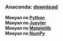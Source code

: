 ### Anaconda: [download](https://www.anaconda.com/download/) 
**Мануал по [Python](http://pythontutor.ru/)**  
**Мануал по [Jupyter](http://devpractice.ru/python-lesson-6-work-in-jupyter-notebook/)**  
**Мануал по [Matplotlib](https://matplotlib.org/users/pyplot_tutorial.html)**  
**Мануал по [NumPy](https://pythonworld.ru/numpy)**  
